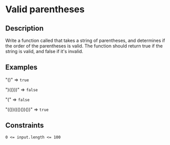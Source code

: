 # Valid parentheses

## Description
Write a function called that takes a string of parentheses, and determines if the order of the parentheses is valid. The function should return true if the string is valid, and false if it's invalid.

## Examples
"()"              =>  `true`

")(()))"          =>  `false`

"("               =>  `false`

"(())((()())())"  =>  `true`

## Constraints
`0 <= input.length <= 100`
